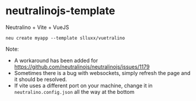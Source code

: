 # neutralinojs-template

Neutralino + Vite + VueJS

```
neu create myapp --template slluxx/vuetralino
```

Note: 
- A workaround has been added for https://github.com/neutralinojs/neutralinojs/issues/1179
- Sometimes there is a bug with websockets, simply refresh the page and it should be resolved.
- If vite uses a different port on your machine, change it in `neutralino.config.json` all the way at the bottom
